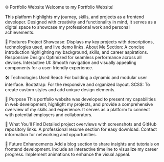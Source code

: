 🌐 Portfolio Website
Welcome to my Portfolio Website! 

This platform highlights my journey, skills, and projects as a frontend developer. Designed with creativity and functionality in mind, it serves as a digital space to showcase my professional work and personal achievements.

🌟 Features
Project Showcase: Displays my key projects with descriptions, technologies used, and live demo links.
About Me Section: A concise introduction highlighting my background, skills, and career aspirations.
Responsive Design: Optimized for seamless performance across all devices.
Interactive UI: Smooth navigation and visually appealing components for a user-friendly experience.

🛠️ Technologies Used
React: For building a dynamic and modular user interface.
Bootstrap: For the responsive and organized layout.
SCSS: To create custom styles and add unique design elements.

🎯 Purpose
This portfolio website was developed to present my capabilities in web development, highlight my projects, and provide a comprehensive overview of my skills and experience. It serves as a platform to connect with potential employers and collaborators.

📌 What You'll Find
Detailed project overviews with screenshots and GitHub repository links.
A professional resume section for easy download.
Contact information for networking and opportunities.

🚀 Future Enhancements
Add a blog section to share insights and tutorials on frontend development.
Include an interactive timeline to visualize my career progress.
Implement animations to enhance the visual appeal.
